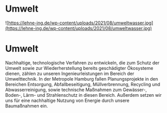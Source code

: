 # Umwelt

![https://lehne-ing.de/wp-content/uploads/2021/08/umweltwasser.jpg](https://lehne-ing.de/wp-content/uploads/2021/08/umweltwasser.jpg)

# Umwelt

Nachhaltige,
 technologische Verfahren zu entwickeln, die zum Schutz der Umwelt sowie
 zur Wiederherstellung bereits geschädigter Ökosysteme dienen, zählen zu
 unseren Ingenieurleistungen im Bereich der Umwelttechnik. In der 
Metropole Hamburg fallen Planungsprojekte in den Bereichen Entsorgung, 
Abfallbeseitigung, Müllverbrennung, Recycling und Abwasserreinigung, 
sowie technische Maßnahmen zum Gewässer-, Boden-, Lärm- und 
Strahlenschutz in diesen Bereich. Außerdem setzen wir uns für eine 
nachhaltige Nutzung von Energie durch unsere Baumaßnahmen ein.